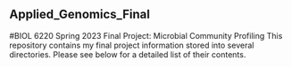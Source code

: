 ## Applied_Genomics_Final


#BIOL 6220 Spring 2023 Final Project: Microbial Community Profiling
This repository contains my final project information stored into several directories. Please see below for a detailed list of their contents.



